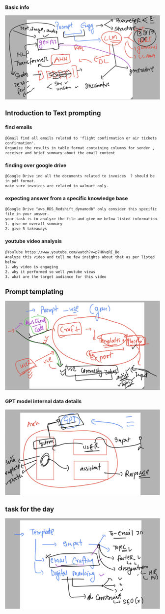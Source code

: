 ### Basic info 

<img src="rev1.png">

## Introduction to Text prompting 

### find emails 

```
@Gmail find all emails related to 'flight confirmation or air tickets confirmation'.
Organize the results in table format containing columns for sender , receiver and brief summary about the email content 
```

### finding over google drive 

```
@Google Drive ind all the documents related to invoices  ? should be in pdf format.
make sure invoices are related to walmart only. 
```

### expecting answer from a specific knowledge base

```
@Google Drive "aws_RDS_Redshift_dynamodb" only consider this specific file in your answer.
your task is to analyze the file and give me below listed information.
1. give me overall summary 
2. give 5 takeaways 
```

### youtube video analysis 

```
@YouTube https://www.youtube.com/watch?v=p7HKvqRI_Bo
Analyze this video and tell me few insights about that as per listed below
1. why video is engaging 
2. why it performed so well youtube views
3. what are the target audiance for this video

```

## Prompt templating 

<img src="promptt.png">


### GPT model internal data details 

<img src="dd.png">

## task for the day 

<img src="task1.png">

